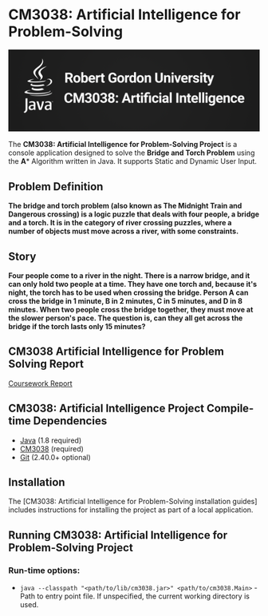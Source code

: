 # CM3038: Artificial Intelligence for Problem-Solving

![](docs/fa3246798482f022d533d209a088fc09.png)

The **CM3038: Artificial Intelligence for Problem-Solving Project** is a console application designed to solve the **Bridge
and Torch Problem** using the **A*** Algorithm written in Java.
It supports Static and Dynamic User Input.

## Problem Definition

**The bridge and torch problem (also known as The Midnight Train and Dangerous crossing) is a logic puzzle that deals 
with four people, a bridge and a torch. It is in the category of river crossing puzzles, 
where a number of objects must move across a river, with some constraints.**

## Story

**Four people come to a river in the night. There is a narrow bridge, and it can only hold two people at a time. 
They have one torch and, because it's night, the torch has to be used when crossing the bridge. 
Person A can cross the bridge in 1 minute, B in 2 minutes, C in 5 minutes, and D in 8 minutes. 
When two people cross the bridge together, they must move at the slower person's pace. 
The question is, can they all get across the bridge if the torch lasts only 15 minutes?**

## CM3038 Artificial Intelligence for Problem Solving Report

[Coursework Report](https://github.com/dmitoiu/CM3038-Artificial-Intelligence-for-Problem-Solving/blob/master/report/CM3038-Coursework-2.pdf)

## CM3038: Artificial Intelligence Project Compile-time Dependencies

* [Java](http://www.java.com) (1.8 required)
* [CM3038](lib/cm3038-coursework/cm3038.jar) (required)
* [Git](https://git-scm.com) (2.40.0+ optional)

## Installation

The [CM3038: Artificial Intelligence for Problem-Solving installation guides] includes instructions for installing the project as part of a local application.

## Running CM3038: Artificial Intelligence for Problem-Solving Project

### Run-time options:

* `java --classpath "<path/to/lib/cm3038.jar>" <path/to/cm3038.Main>` - Path to entry point file. If unspecified, the current working directory is used.